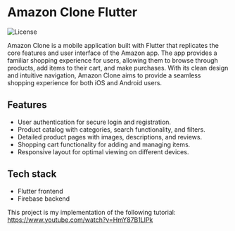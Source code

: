 # Amazon Clone Flutter

![License](https://img.shields.io/badge/license-MIT-blue)

Amazon Clone is a mobile application built with Flutter that replicates the core features and user interface of the Amazon app. The app provides a familiar shopping experience for users, allowing them to browse through products, add items to their cart, and make purchases. With its clean design and intuitive navigation, Amazon Clone aims to provide a seamless shopping experience for both iOS and Android users.

## Features

- User authentication for secure login and registration.
- Product catalog with categories, search functionality, and filters.
- Detailed product pages with images, descriptions, and reviews.
- Shopping cart functionality for adding and managing items.
- Responsive layout for optimal viewing on different devices.

## Tech stack
- Flutter frontend
- Firebase backend

This project is my implementation of the following tutorial: https://www.youtube.com/watch?v=HmY87B1LlPk
